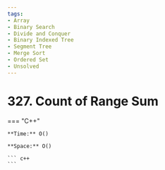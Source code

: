 ```yaml
---
tags:
- Array
- Binary Search
- Divide and Conquer
- Binary Indexed Tree
- Segment Tree
- Merge Sort
- Ordered Set
- Unsolved
---
```



# 327. Count of Range Sum

=== "C++"

    **Time:** O()

    **Space:** O()

    ``` c++
    ```
